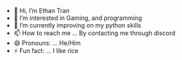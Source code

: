 - 👋 Hi, I’m Ethan Tran
- 👀 I’m interested in Gaming, and programming
- 🌱 I’m currently improving on my python skills
- 📫 How to reach me ... By contacting me through discord
- 😄 Pronouns: ... He/Him
- ⚡ Fun fact: ... I like rice

<!---
BingChillingFastAndFurious/BingChillingFastAndFurious is a ✨ special ✨ repository because its `README.md` (this file) appears on your GitHub profile.
You can click the Preview link to take a look at your changes.
--->
